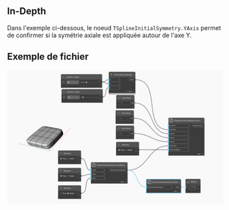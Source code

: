 ## In-Depth
Dans l'exemple ci-dessous, le noeud `TSplineInitialSymmetry.YAxis` permet de confirmer si la symétrie axiale est appliquée autour de l'axe Y.

## Exemple de fichier

![Example](./Autodesk.DesignScript.Geometry.TSpline.TSplineInitialSymmetry.YAxis_img.jpg)
